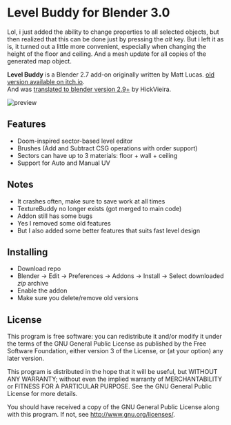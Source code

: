 # Level Buddy for Blender 3.0

Lol, i just added the ability to change properties to all selected objects, but then realized that this can be done just by pressing the *alt* key. But i left it as is, it turned out a little more convenient, especially when changing the height of the floor and ceiling.
And a mesh update for all copies of the generated map object.

**Level Buddy** is a Blender 2.7 add-on originally written by Matt Lucas. [old version available on itch.io](https://matt-lucas.itch.io/level-buddy).  
And was [translated to blender version 2.9+](https://github.com/hickVieira/LevelBuddyBlender3) by HickVieira.

![preview](preview.gif)

## Features
- Doom-inspired sector-based level editor
- Brushes (Add and Subtract CSG operations with order support)
- Sectors can have up to 3 materials: floor + wall + ceiling
- Support for Auto and Manual UV

## Notes
- It crashes often, make sure to save work at all times
- TextureBuddy no longer exists (got merged to main code)
- Addon still has some bugs
- Yes I removed some old features
- But I also added some better features that suits fast level design

## Installing
- Download repo
- Blender -> Edit -> Preferences -> Addons -> Install -> Select downloaded *zip* archive
- Enable the addon
- Make sure you delete/remove old versions

## License
This program is free software: you can redistribute it and/or modify
it under the terms of the GNU General Public License as published by
the Free Software Foundation, either version 3 of the License, or
(at your option) any later version.

This program is distributed in the hope that it will be useful,
but WITHOUT ANY WARRANTY; without even the implied warranty of
MERCHANTABILITY or FITNESS FOR A PARTICULAR PURPOSE.  See the
GNU General Public License for more details.

You should have received a copy of the GNU General Public License
along with this program.  If not, see <http://www.gnu.org/licenses/>.